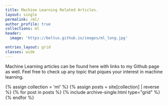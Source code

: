 ```yaml
---
title: Machine Learning Related Articles.
layout: single
permalink: /ml/
author_profile: true
collections: ml
header:
  image: 'https://beltus.github.io/images/ml_long.jpg'

entries_layout: grid
classes: wide
---
```


Machine Learning articles can be found here with links to my Github page as well. Feel
free to check up any topic that piques your interest in machine learning.


<div class="grid__wrapper">
  {% assign collection = 'ml' %}
  {% assign posts = site[collection] | reverse %}
  {% for post in posts %}
    {% include archive-single.html type="grid" %}
  {% endfor %}
</div>
